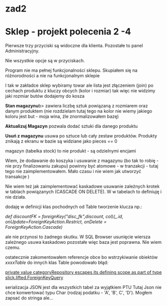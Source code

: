 # zad2
  <h1 class="detail"> Sklep - projekt polecenia 2 -4</h1>

<p class="detail"> Pierwsze trzy przyciski są widoczne dla klienta. Pozostałe to panel Administracyjny.</p>
<p>Nie wszystkie opcje są w przyciskach.</p>
<p>Program nie ma pełnej funkcjonalności sklepu. Skupiałem się na różnorodności a nie na funkcjonalnym sklepie</p>
<p>I tak w zakładce sklep wybiramy towar ale lista jest złączeniem (join) po cechach produktu z kluczy obcych (kolor i rozmiar) tak więc nie widzimy jaki rozmiar butów dodajemy do kosza</p>
<p><b> Stan magazynu</b>b> zawiera liczbę sztuk powiązaną z rozmiarem oraz danym produktem (nie rozdzielam tutaj tego na kolor nie wiemy jakiego koloru jest but - moja wina, źle znormalizowałem bazę)</p>
<p><b>Aktualizuj Magazyn</b> pozwala dodać sztuki dla danego produktu</p>
<p><b>Usuń z magazynu</b> usuwa po sztuce lub cały zestaw produktów. Produkty znikają z ekranu w bazie są widziane jako pieces == 0</p>
<p>magazyn (tabelka stock) to nie produkt - są odzielnymi encjami</p>
<p>Wiem, że dodawanie do koszyka i usuwanie z magazynu (bo tak to robię - nie przy finalizowaniu zakupu) powinny być atomowe - w tranzakcji - tutaj tego nie zaimplementowałem. Mało czasu i nie wiem jak utworzyć transakcje )</p>
<p>Nie wiem też jak zaimplementować kaskadowe usuwanie zależnych krotek w tablach powiązanych (CASCADE ON DELETE). W w tabelach to definiuję i nie działa.</p>
<p> dodaję w definicji klas pochodnych od Table tworzenie klucza np.:</p>
<p><i>    def discountFK = foreignKey("disc_fk",discount, col)(_.id, onUpdate=ForeignKeyAction.Restrict, onDelete = ForeignKeyAction.Cascade)</i></p>
<p>ale nie przynosi to żadnego skutku. W SQL Browser usunięcie wiersza zależnego usuwa kaskadowo pozostałe więc baza jest poprawna. Nie wiem czemu.</p>
<p> ostatecznie zakomentowałem referencje obce bo wstrzykiwanie obiektów <i>xxxxTable</i>  do innych klas Table powodowało błąd:</p>
<p><u>private value categoryRepository escapes its defining scope as part of type slick.lifted.ForeignKeyQuery</u></p>
<p> serializacja JSON jest dla wszystkich tabel za wyjątkiem PTU Tutaj Json nie chce konwertować typu Char (rodzaj podatku - 'A', 'B', C', 'D'). Mogłem zapsać do stringa ale...</p>

